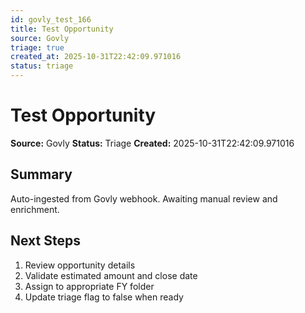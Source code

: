 ```yaml
---
id: govly_test_166
title: Test Opportunity
source: Govly
triage: true
created_at: 2025-10-31T22:42:09.971016
status: triage
---
```


# Test Opportunity

**Source:** Govly
**Status:** Triage
**Created:** 2025-10-31T22:42:09.971016

## Summary

Auto-ingested from Govly webhook. Awaiting manual review and enrichment.

## Next Steps

1. Review opportunity details
2. Validate estimated amount and close date
3. Assign to appropriate FY folder
4. Update triage flag to false when ready
